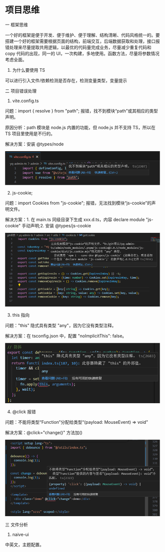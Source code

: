 # 项目思维

一 框架思维

一个好的框架是便于开发、便于维护、便于理解、结构清晰、代码风格统一的。要搭建一个好的框架需要根据页面的结构，前端交互，后端数据获取和处理，接口报错处理来尽量提取共用逻辑，以最优的代码量完成业务，尽量减少重复代码和 copy 代码的出现，同一的 UI，一次构建，多地使用。函数方法，尽量将参数情况考虑全面。

1. 为什么要使用 TS

可以进行引入文件/依赖检测是否存在，检测变量类型，变量提示

二 项目错误处理

1. vite.config.ts

问题：import { resolve } from "path"; 报错，找不到模块“path”或其相应的类型声明。

原因分析：path 模块是 node.js 内置的功能，但 node.js 并不支持 TS，所以在 TS 项目里使用是不行的。

解决方案：安装 @types/node

<img src="../../../images/项目思维/1.jpg"/>

2. js-cookie;

问题：import Cookies from "js-cookie"; 报错，无法找到模块“js-cookie”的声明文件。

解决方案：1. 在 main.ts 同级目录下生成 xxx.d.ts，内容 declare module "js-cookie" 手动声明;2. 安装 @types/js-cookie

<img src="../../../images/项目思维/2.jpg">

3. this 指向

问题："this" 隐式具有类型 "any"，因为它没有类型注释。

解决方案：在 tsconfig.json 中，配置 "noImplicitThis": false。

<img src="../../../images/项目思维/3.jpg">

4. @click 报错

问题：不能将类型“Function”分配给类型“(payload: MouseEvent) => void”

解决方案：@click="change()" 方法加()

<img src="../../../images/项目思维/4.jpg" />

三 文件分析

1. naive-ui

中英文，主题配置。
